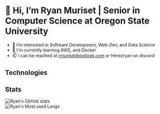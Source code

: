 # 👋 Hi, I’m Ryan Muriset | Senior in Computer Science at Oregon State University 
- 👀 I’m interested in Software Development, Web-Dev, and Data Science
- 🌱 I'm currently learning AWS, and Docker
- 📫 I can be reached at rmuriset@outlook.com or Herezryan on discord

## Technologies

## Stats
![Ryan's GitHub stats](https://github-readme-stats.vercel.app/api?username=herezryan&show_icons=true&theme=synthwave)</br>
![Ryan's Most used Langs](https://github-readme-stats.vercel.app/api/top-langs/?username=herezryan&layout=compact&theme=synthwave)
